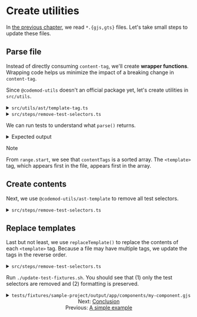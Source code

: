 # Create utilities

In [the previous chapter](./01-a-simple-example.md), we read `*.{gjs,gts}` files. Let's take small steps to update these files.


## Parse file

Instead of directly consuming `content-tag`, we'll create **wrapper functions**. Wrapping code helps us minimize the impact of a breaking change in `content-tag`.

Since `@codemod-utils` doesn't an official package yet, let's create utilities in `src/utils`.

<details>

<summary><code>src/utils/ast/template-tag.ts</code></summary>

```ts
import { Preprocessor } from 'content-tag';

type Range = {
  end: number;
  start: number;
};

type ContentTag = {
  contentRange: Range;
  contents: string;
  endRange: Range;
  range: Range; // range = startRange + contentRange + endRange
  startRange: Range;
  tagName: string;
  type: string;
};

export function parse(file: string) {
  const preprocessor = new Preprocessor();

  return preprocessor.parse(file) as unknown as ContentTag[];
}

export function replaceTemplate(
  file: string,
  options: {
    contents: string;
    range: Range;
  },
): string {
  const { contents, range } = options;

  return [
    file.substring(0, range.start),
    '<template>',
    contents,
    '</template>',
    file.substring(range.end),
  ].join('');
}
```

</details>

<details>

<summary><code>src/steps/remove-test-selectors.ts</code></summary>

```diff
import { readFileSync } from 'node:fs';
import { join } from 'node:path';

import { createFiles, findFiles } from '@codemod-utils/files';

import { Options } from '../types/index.js';
+ import { parse } from '../utils/ast/template-tag.js';

export function removeTestSelectors(options: Options): void {
  const { projectRoot } = options;

  const filePaths = findFiles('app/components/**/*.{gjs,gts}', {
    projectRoot,
  });

  const fileMap = new Map(
    filePaths.map((filePath) => {
      const file = readFileSync(join(projectRoot, filePath), 'utf8');
+       const contentTags = parse(file);
+
+       contentTags.forEach((contentTag) => {
+         console.log(contentTag);
+       });

      return [filePath, file];
    }),
  );

  createFiles(fileMap, options);
}
```

</details>

We can run tests to understand what `parse()` returns.

<details>

<summary>Expected output</summary>

The fixture file has 3 `<template>` tags, so the array `contentTags` has 3 elements. The object keys that matter to us are `contents` and `range`.

```sh
❯ pnpm test

{
  type: 'expression',
  tagName: 'template',
  contents: '\n' +
    '  <div class={{styles.control}}>\n' +
    '    <button\n' +
    '      data-test-button="Increment"\n' +
    '      type="button"\n' +
    '      {{on "click" @onClick}}\n' +
    '    >\n' +
    '      Increment by 1\n' +
    '    </button>\n' +
    '  </div>\n',
  range: { start: 186, end: 388 },
  startRange: { start: 186, end: 196 },
  contentRange: { start: 196, end: 377 },
  endRange: { start: 377, end: 388 }
}
{
  type: 'expression',
  tagName: 'template',
  contents: '\n' +
    '    <div class={{styles.display}}>\n' +
    '      Count:\n' +
    '      <p class={{styles.count}} data-test-count ...attributes>\n' +
    '        {{@count}}\n' +
    '      </p>\n' +
    '    </div>\n' +
    '  ',
  range: { start: 408, end: 584 },
  startRange: { start: 408, end: 418 },
  contentRange: { start: 418, end: 573 },
  endRange: { start: 573, end: 584 }
}
{
  type: 'class-member',
  tagName: 'template',
  contents: '\n' +
    '      <div class={{styles.container}}>\n' +
    '        <Control\n' +
    '          @onClick={{this.increment}}\n' +
    '          />\n' +
    '        <Display @count={{this.count}} data-test-my-count />\n' +
    '      </div>\n' +
    '    ',
  range: { start: 711, end: 918 },
  startRange: { start: 711, end: 721 },
  contentRange: { start: 721, end: 907 },
  endRange: { start: 907, end: 918 }
}
```

</details>

> [!NOTE]
> From `range.start`, we see that `contentTags` is a sorted array. The `<template>` tag, which appears first in the file, appears first in the array.


## Create contents

Next, we use `@codemod-utils/ast-template` to remove all test selectors.

<details>

<summary><code>src/steps/remove-test-selectors.ts</code></summary>

```diff
import { readFileSync } from 'node:fs';
import { join } from 'node:path';

+ import { AST } from '@codemod-utils/ast-template';
import { createFiles, findFiles } from '@codemod-utils/files';

import { Options } from '../types/index.js';
import { parse } from '../utils/ast.js';

+ function removeDataTestAttributes(file: string): string {
+   const traverse = AST.traverse();
+ 
+   const ast = traverse(file, {
+     AttrNode(node) {
+       if (!node.name.startsWith('data-test')) {
+         return;
+       }
+ 
+       return null;
+     },
+   });
+ 
+   return AST.print(ast);
+ }
+
export function removeTestSelectors(options: Options): void {
  const { projectRoot } = options;

  const filePaths = findFiles('app/components/**/*.{gjs,gts}', {
    projectRoot,
  });

  const fileMap = new Map(
    filePaths.map((filePath) => {
      const file = readFileSync(join(projectRoot, filePath), 'utf8');
      const contentTags = parse(file);

      contentTags.forEach((contentTag) => {
-         console.log(contentTag);
+         const contents = removeDataTestAttributes(contentTag.contents);
+
+         console.log(contents);
      });

      return [filePath, file];
    }),
  );

  createFiles(fileMap, options);
}
```

</details>


## Replace templates

Last but not least, we use `replaceTemplate()` to replace the contents of each `<template>` tag. Because a file may have multiple tags, we update the tags in the reverse order.

<details>

<summary><code>src/steps/remove-test-selectors.ts</code></summary>

```diff
import { readFileSync } from 'node:fs';
import { join } from 'node:path';

import { AST } from '@codemod-utils/ast-template';
import { createFiles, findFiles } from '@codemod-utils/files';

import { Options } from '../types/index.js';
- import { parse } from '../utils/ast.js';
+ import { parse, replaceTemplate } from '../utils/ast.js';

function removeDataTestAttributes(file: string): string {
  const traverse = AST.traverse();

  const ast = traverse(file, {
    AttrNode(node) {
      if (!node.name.startsWith('data-test')) {
        return;
      }

      return null;
    },
  });

  return AST.print(ast);
}

export function removeTestSelectors(options: Options): void {
  const { projectRoot } = options;

  const filePaths = findFiles('app/components/**/*.{gjs,gts}', {
    projectRoot,
  });

  const fileMap = new Map(
    filePaths.map((filePath) => {
-       const file = readFileSync(join(projectRoot, filePath), 'utf8');
+       let file = readFileSync(join(projectRoot, filePath), 'utf8');
      const contentTags = parse(file);

-       contentTags.forEach((contentTag) => {
+       contentTags.reverse().forEach((contentTag) => {
        const contents = removeDataTestAttributes(contentTag.contents);

-         console.log(contents);
+         file = replaceTemplate(file, {
+           contents,
+           range: contentTag.range,
+         });
      });

      return [filePath, file];
    }),
  );

  createFiles(fileMap, options);
}
```

</details>

Run `./update-test-fixtures.sh`. You should see that (1) only the test selectors are removed and (2) formatting is preserved.

<details>

<summary><code>tests/fixtures/sample-project/output/app/components/my-component.gjs</code></summary>

```diff
import { on } from '@ember/modifier';
import Component from '@glimmer/component';
import { tracked } from '@glimmer/tracking';

import styles from './my-component.css';

const Control =
<template>
  <div class={{styles.control}}>
    <button
-       data-test-button="Increment"
      type="button"
      {{on "click" @onClick}}
    >
      Increment by 1
    </button>
  </div>
</template>

const Display =
  <template>
    <div class={{styles.display}}>
      Count:
-       <p class={{styles.count}} data-test-count ...attributes>
+       <p class={{styles.count}} ...attributes>
        {{@count}}
      </p>
    </div>
  </template>

export default class MyComponent extends Component {
  @tracked count = 0;

  increment = () => {
    this.count++;
  }

    <template>
      <div class={{styles.container}}>
        <Control
          @onClick={{this.increment}}
          />
-         <Display @count={{this.count}} data-test-my-count />
+         <Display @count={{this.count}} />
      </div>
    </template>
}
```

</details>


<div align="center">
  <div>
    Next: <a href="./03-conclusion.md">Conclusion</a>
  </div>
  <div>
    Previous: <a href="./01-a-simple-example.md">A simple example</a>
  </div>
</div>
